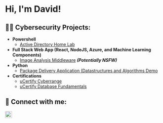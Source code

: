 <h1>Hi, I'm David! </h1>

<h2>👨‍💻 Cybersecurity Projects:</h2>

- <b>Powershell</b>
  - [Active Directory Home Lab](https://github.com/davidwest1/ActiveDirectoryLab/tree/main)
- <b>Full Stack Web App (React, NodeJS, Azure, and Machine Learning Components)</b>
  - [Image Analysis Middleware](https://github.com/joshmadakor1/4chan-Image-Analysis-Middleware-C964) <b><i>(Potentially NSFW)</b></i>
- <b>Python</b>
  - [Package Delivery Application (Datastructures and Algorithms Demo](https://github.com/joshmadakor1/Package-Delivery-Pathfinding-Algorithm)
- <b>Certifications</b>
  - [uCertify Cyberrange](https://imgur.com/sHzuFdg)
  - [uCertify Database Fundamentals](https://imgur.com/a/aF196FR) 


<h2> 🤳 Connect with me:</h2>

[<img align="left" alt="DavidWest | LinkedIn" width="22px" src="https://cdn.jsdelivr.net/npm/simple-icons@v3/icons/linkedin.svg" />][linkedin]


[linkedin]: https://linkedin.com/in/davidwest24

